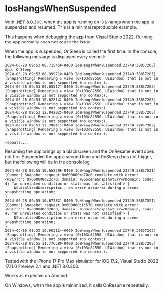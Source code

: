 # IosHangsWhenSuspended
With .NET 8.0.300, when the app is running on iOS hangs when the app is suspended and resumed. This is a minimal reproducible example.

This happens when debugging the app from Visual Studio 2022. Running the app normally does not cause the issue.

When the app is suspended, OnSleep is called the first time.  In the console, the following message is displayed every second:
```
2024-06-28 09:53:08.715450-0400 IosHangsWhenSuspended[23749:38857205] App: OnSleep
2024-06-28 09:53:08.999710-0400 IosHangsWhenSuspended[23749:38857205] [Snapshotting] Rendering a view (0x103c82550, UIWindow) that is not in a visible window is not supported (no context).
2024-06-28 09:53:09.655177-0400 IosHangsWhenSuspended[23749:38857205] [Snapshotting] Rendering a view (0x103c82550, UIWindow) that is not in a visible window is not supported (no context).
2024-06-28 09:53:10.628142-0400 IosHangsWhenSuspended[23749:38857205] [Snapshotting] Rendering a view (0x103c82550, UIWindow) that is not in a visible window is not supported (no context).
2024-06-28 09:53:12.042025-0400 IosHangsWhenSuspended[23749:38857205] [Snapshotting] Rendering a view (0x103c82550, UIWindow) that is not in a visible window is not supported (no context).
2024-06-28 09:53:13.380112-0400 IosHangsWhenSuspended[23749:38857205] [Snapshotting] Rendering a view (0x103c82550, UIWindow) that is not in a visible window is not supported (no context).

repeats....
```

Resuming the app brings up a blackscreen and the OnResume event does not fire.  Suspended the app a second time and OnSleep does not trigger, but the following will be in the console log

```
2024-06-28 09:55:10.652296-0400 IosHangsWhenSuspended[23749:38857521] [Common] Snapshot request 0x600000cd70c0 complete with error: <NSError: 0x600000d22c70; domain: FBSSceneSnapshotErrorDomain; code: 4; "an unrelated condition or state was not satisfied"> {
    NSLocalizedDescription = an error occurred during a scene snapshotting operation;
}
2024-06-28 09:55:10.672821-0400 IosHangsWhenSuspended[23749:38857521] [Common] Snapshot request 0x600000d1c570 complete with error: <NSError: 0x600000cd70c0; domain: FBSSceneSnapshotErrorDomain; code: 4; "an unrelated condition or state was not satisfied"> {
    NSLocalizedDescription = an error occurred during a scene snapshotting operation;
}
2024-06-28 09:55:10.963124-0400 IosHangsWhenSuspended[23749:38857205] [Snapshotting] Rendering a view (0x103c82550, UIWindow) that is not in a visible window is not supported (no context).
2024-06-28 09:55:11.776580-0400 IosHangsWhenSuspended[23749:38857205] [Snapshotting] Rendering a view (0x103c82550, UIWindow) that is not in a visible window is not supported (no context).
```

Tested with the iPhone 17 Pro Max simulator for iOS 17.2, Visual Studio 2022 17.11.0 Preview 2.1, and .NET 8.0.300.

Works as expected on Android.

On Windows, when the app is minimized, it calls OnResume repeatedly.


